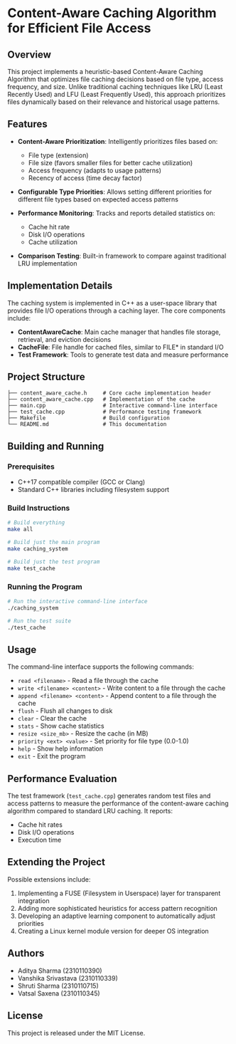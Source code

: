 # Content-Aware Caching Algorithm for Efficient File Access

## Overview

This project implements a heuristic-based Content-Aware Caching Algorithm that optimizes file caching decisions based on file type, access frequency, and size. Unlike traditional caching techniques like LRU (Least Recently Used) and LFU (Least Frequently Used), this approach prioritizes files dynamically based on their relevance and historical usage patterns.

## Features

- **Content-Aware Prioritization**: Intelligently prioritizes files based on:
  - File type (extension)
  - File size (favors smaller files for better cache utilization)
  - Access frequency (adapts to usage patterns)
  - Recency of access (time decay factor)

- **Configurable Type Priorities**: Allows setting different priorities for different file types based on expected access patterns

- **Performance Monitoring**: Tracks and reports detailed statistics on:
  - Cache hit rate
  - Disk I/O operations
  - Cache utilization

- **Comparison Testing**: Built-in framework to compare against traditional LRU implementation

## Implementation Details

The caching system is implemented in C++ as a user-space library that provides file I/O operations through a caching layer. The core components include:

- **ContentAwareCache**: Main cache manager that handles file storage, retrieval, and eviction decisions
- **CacheFile**: File handle for cached files, similar to FILE* in standard I/O
- **Test Framework**: Tools to generate test data and measure performance

## Project Structure

```
├── content_aware_cache.h     # Core cache implementation header
├── content_aware_cache.cpp   # Implementation of the cache
├── main.cpp                  # Interactive command-line interface
├── test_cache.cpp            # Performance testing framework
├── Makefile                  # Build configuration
└── README.md                 # This documentation
```

## Building and Running

### Prerequisites

- C++17 compatible compiler (GCC or Clang)
- Standard C++ libraries including filesystem support

### Build Instructions

```bash
# Build everything
make all

# Build just the main program
make caching_system

# Build just the test program
make test_cache
```

### Running the Program

```bash
# Run the interactive command-line interface
./caching_system

# Run the test suite
./test_cache
```

## Usage

The command-line interface supports the following commands:

- `read <filename>` - Read a file through the cache
- `write <filename> <content>` - Write content to a file through the cache
- `append <filename> <content>` - Append content to a file through the cache
- `flush` - Flush all changes to disk
- `clear` - Clear the cache
- `stats` - Show cache statistics
- `resize <size_mb>` - Resize the cache (in MB)
- `priority <ext> <value>` - Set priority for file type (0.0-1.0)
- `help` - Show help information
- `exit` - Exit the program

## Performance Evaluation

The test framework (`test_cache.cpp`) generates random test files and access patterns to measure the performance of the content-aware caching algorithm compared to standard LRU caching. It reports:

- Cache hit rates
- Disk I/O operations
- Execution time

## Extending the Project

Possible extensions include:

1. Implementing a FUSE (Filesystem in Userspace) layer for transparent integration
2. Adding more sophisticated heuristics for access pattern recognition
3. Developing an adaptive learning component to automatically adjust priorities
4. Creating a Linux kernel module version for deeper OS integration

## Authors

- Aditya Sharma (2310110390)
- Vanshika Srivastava (2310110339)
- Shruti Sharma (2310110715)
- Vatsal Saxena (2310110345)

## License

This project is released under the MIT License.
